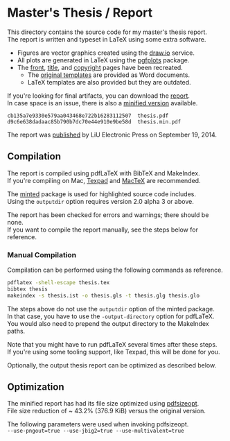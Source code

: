 # Master's Thesis / Report

This directory contains the source code for my master's thesis report.  
The report is written and typeset in LaTeX using some extra software.

- Figures are vector graphics created using the [draw.io][draw.io] service.
- All plots are generated in LaTeX using the [pgfplots][pgfplots] package. 
- The [front][front], [title][title], and [copyright][copyright] pages have been recreated.
  - The [original templates][templates] are provided as Word documents. 
  - LaTeX templates are also provided but they are outdated.

If you're looking for final artifacts, you can download the [report][report].  
In case space is an issue, there is also a [minified version][report-min] available.

```
cb135a7e9330e579aa043468e722b16283112507  thesis.pdf
d9c6e638dadaac85b790b7dc70e44e910e9be58d  thesis.min.pdf
```

The report was [published][published] by LiU Electronic Press on September 19, 2014.


## Compilation

The report is compiled using pdfLaTeX with BibTeX and MakeIndex.  
If you're compiling on Mac, [Texpad][texpad] and [MacTeX][mactex] are recommended.

The [minted][minted] package is used for highlighted source code includes.  
Using the `outputdir` option requires version 2.0 alpha 3 or above.

The report has been checked for errors and warnings; there should be none.  
If you want to compile the report manually, see the steps below for reference.

### Manual Compilation

Compilation can be performed using the following commands as reference.

```bash
pdflatex -shell-escape thesis.tex
bibtex thesis
makeindex -s thesis.ist -o thesis.gls -t thesis.glg thesis.glo
```

The steps above do not use the `outputdir` option of the minted package.  
In that case, you have to use the `-output-directory` option for pdfLaTeX.  
You would also need to prepend the output directory to the MakeIndex paths.

Note that you might have to run pdfLaTeX several times after these steps.  
If you're using some tooling support, like Texpad, this will be done for you.

Optionally, the output thesis report can be optimized as described below.

## Optimization

The minified report has had its file size optimized using [pdfsizeopt][pdfsizeopt].  
File size reduction of ~ 43.2% (376.9 KiB) versus the original version. 

The following parameters were used when invoking pdfsizeopt.  
`--use-pngout=true --use-jbig2=true --use-multivalent=true`

[draw.io]: https://www.draw.io
[pgfplots]: http://pgfplots.sourceforge.net
[front]: includes/university/front.tex
[title]: includes/university/title.tex
[copyright]: includes/university/copyright.tex
[templates]: http://www.ida.liu.se/edu/ugrad/thesis/templates/index.en.shtml
[report]: thesis.pdf
[report-min]: thesis.min.pdf
[published]: http://urn.kb.se/resolve?urn=urn:nbn:se:liu:diva-110676
[texpad]: https://www.texpadapp.com
[mactex]: https://tug.org/mactex
[minted]: https://github.com/gpoore/minted
[pdfsizeopt]: https://code.google.com/p/pdfsizeopt